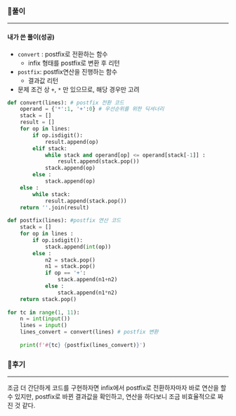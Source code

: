 ### 📌풀이

----

#### 내가 쓴 풀이(성공)

- `convert` : postfix로 전환하는 함수
  - infix 형태를 postfix로 변환 후 리턴
- `postfix`: postfix연산을 진행하는 함수
  - 결과값 리턴
- 문제 조건 상 `+`, `*` 만 있으므로, 해당 경우만 고려

```python
def convert(lines): # postfix 전환 코드
    operand = {'*':1, '+':0} # 우선순위를 위한 딕셔너리
    stack = []
    result = []
    for op in lines:
        if op.isdigit():
            result.append(op)
        elif stack:
            while stack and operand[op] <= operand[stack[-1]] :
                result.append(stack.pop())
            stack.append(op)
        else :
            stack.append(op)
    else :
        while stack:
            result.append(stack.pop())
    return ''.join(result)
 
def postfix(lines): #postfix 연산 코드
    stack = []
    for op in lines :
        if op.isdigit():
            stack.append(int(op))
        else :
            n2 = stack.pop()
            n1 = stack.pop()
            if op == '+':
                stack.append(n1+n2)
            else :
                stack.append(n1*n2)
    return stack.pop()
 
for tc in range(1, 11):
    n = int(input())
    lines = input()
    lines_convert = convert(lines) # postfix 변환
                 
    print(f'#{tc} {postfix(lines_convert)}')
```





### 📌후기

----

조금 더 간단하게 코드를 구현하자면 infix에서 postfix로 전환하자마자 바로 연산을 할 수 있지만, postfix로 바뀐 결과값을 확인하고, 연산을 하다보니 조금 비효율적으로 짜진 것 같다.